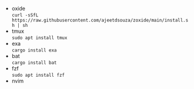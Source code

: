 * oxide  
```curl -sSfL https://raw.githubusercontent.com/ajeetdsouza/zoxide/main/install.sh | sh```
* tmux  
```sudo apt install tmux```
* exa  
```cargo install exa```
* bat  
```cargo install bat```
* fzf  
```sudo apt install fzf```
* nvim  
